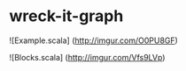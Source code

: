 # wreck-it-graph

![Example.scala]
(http://imgur.com/O0PU8GF)

![Blocks.scala]
(http://imgur.com/Vfs9LVp)
